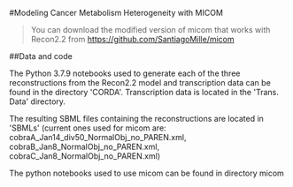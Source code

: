 #Modeling Cancer Metabolism Heterogeneity with MICOM

> You can download the modified version of micom that works with Recon2.2 from https://github.com/SantiagoMille/micom

##Data and code

The Python 3.7.9 notebooks used to generate each of the three reconstructions from the Recon2.2 model and transcription data can be found in the directory 'CORDA'.
Transcription data is located in the 'Trans. Data' directory.

The resulting SBML files containing the reconstructions are located in 'SBMLs' (current ones used for micom are: cobraA_Jan14_div50_NormalObj_no_PAREN.xml, cobraB_Jan8_NormalObj_no_PAREN.xml, cobraC_Jan8_NormalObj_no_PAREN.xml)

The python notebooks used to use micom can be found in directory micom